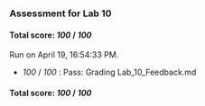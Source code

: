 ### Assessment for Lab 10

#### Total score: _100_ / _100_

Run on April 19, 16:54:33 PM.

+  _100_ / _100_ : Pass: Grading Lab_10_Feedback.md

#### Total score: _100_ / _100_

